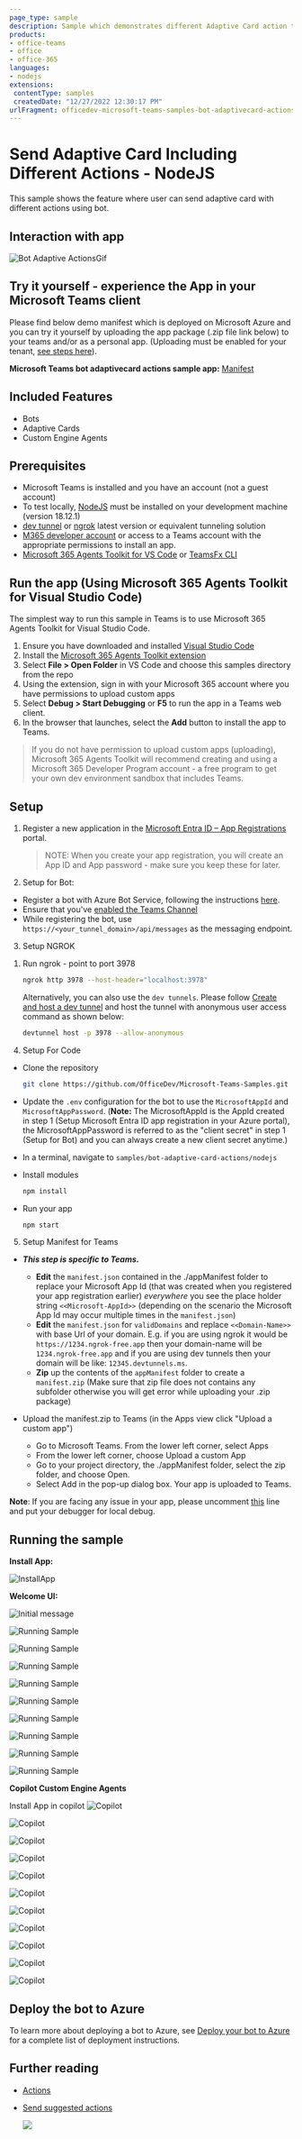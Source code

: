 ```yaml
---
page_type: sample
description: Sample which demonstrates different Adaptive Card action types using bot.
products:
- office-teams
- office
- office-365
languages:
- nodejs
extensions:
 contentType: samples
 createdDate: "12/27/2022 12:30:17 PM"
urlFragment: officedev-microsoft-teams-samples-bot-adaptivecard-actions-nodejs
---
```

# Send Adaptive Card Including Different Actions - NodeJS

This sample shows the feature where user can send adaptive card with different actions using bot.

## Interaction with app

![Bot Adaptive ActionsGif](Images/AdaptiveCardActions.gif)

## Try it yourself - experience the App in your Microsoft Teams client
Please find below demo manifest which is deployed on Microsoft Azure and you can try it yourself by uploading the app package (.zip file link below) to your teams and/or as a personal app. (Uploading must be enabled for your tenant, [see steps here](https://docs.microsoft.com/microsoftteams/platform/concepts/build-and-test/prepare-your-o365-tenant#enable-custom-teams-apps-and-turn-on-custom-app-uploading)).

**Microsoft Teams bot adaptivecard actions sample app:** [Manifest](/samples/bot-adaptive-card-actions/csharp/demo-manifest/bot-adaptivecard-actions.zip)

## Included Features
* Bots
* Adaptive Cards
* Custom Engine Agents

## Prerequisites

-  Microsoft Teams is installed and you have an account (not a guest account)
-  To test locally, [NodeJS](https://nodejs.org/en/download/) must be installed on your development machine (version 18.12.1)
-  [dev tunnel](https://learn.microsoft.com/en-us/azure/developer/dev-tunnels/get-started?tabs=windows) or [ngrok](https://ngrok.com/download) latest version or equivalent tunneling solution
-  [M365 developer account](https://docs.microsoft.com/microsoftteams/platform/concepts/build-and-test/prepare-your-o365-tenant) or access to a Teams account with the 
   appropriate permissions to install an app.
- [Microsoft 365 Agents Toolkit for VS Code](https://marketplace.visualstudio.com/items?itemName=TeamsDevApp.ms-teams-vscode-extension) or [TeamsFx CLI](https://learn.microsoft.com/microsoftteams/platform/toolkit/teamsfx-cli?pivots=version-one)

## Run the app (Using Microsoft 365 Agents Toolkit for Visual Studio Code)

The simplest way to run this sample in Teams is to use Microsoft 365 Agents Toolkit for Visual Studio Code.

1. Ensure you have downloaded and installed [Visual Studio Code](https://code.visualstudio.com/docs/setup/setup-overview)
1. Install the [Microsoft 365 Agents Toolkit extension](https://marketplace.visualstudio.com/items?itemName=TeamsDevApp.ms-teams-vscode-extension)
1. Select **File > Open Folder** in VS Code and choose this samples directory from the repo
1. Using the extension, sign in with your Microsoft 365 account where you have permissions to upload custom apps
1. Select **Debug > Start Debugging** or **F5** to run the app in a Teams web client.
1. In the browser that launches, select the **Add** button to install the app to Teams.

> If you do not have permission to upload custom apps (uploading), Microsoft 365 Agents Toolkit will recommend creating and using a Microsoft 365 Developer Program account - a free program to get your own dev environment sandbox that includes Teams.

## Setup

1. Register a new application in the [Microsoft Entra ID – App Registrations](https://go.microsoft.com/fwlink/?linkid=2083908) portal.
      > NOTE: When you create your app registration, you will create an App ID and App password - make sure you keep these for later.

2. Setup for Bot:
  - Register a bot with Azure Bot Service, following the instructions [here](https://docs.microsoft.com/azure/bot-service/abs-quickstart?view=azure-bot-service-4.0&tabs=userassigned).
  - Ensure that you've [enabled the Teams Channel](https://docs.microsoft.com/azure/bot-service/channel-connect-teams?view=azure-bot-service-4.0)
  - While registering the bot, use `https://<your_tunnel_domain>/api/messages` as the messaging endpoint.

3. Setup NGROK  
1) Run ngrok - point to port 3978

   ```bash
   ngrok http 3978 --host-header="localhost:3978"
   ```  

   Alternatively, you can also use the `dev tunnels`. Please follow [Create and host a dev tunnel](https://learn.microsoft.com/en-us/azure/developer/dev-tunnels/get-started?tabs=windows) and host the tunnel with anonymous user access command as shown below:

   ```bash
   devtunnel host -p 3978 --allow-anonymous
   ```

4. Setup For Code  
  - Clone the repository

    ```bash
    git clone https://github.com/OfficeDev/Microsoft-Teams-Samples.git
    ```

  - Update the `.env` configuration for the bot to use the `MicrosoftAppId` and `MicrosoftAppPassword`. 
(**Note:** The MicrosoftAppId is the AppId created in step 1 (Setup Microsoft Entra ID app registration in your Azure portal), the MicrosoftAppPassword is referred to as the "client secret" in step 1 (Setup for Bot) and you can always create a new client secret anytime.)

  - In a terminal, navigate to `samples/bot-adaptive-card-actions/nodejs`

  - Install modules

    ```bash
    npm install
    ```

  - Run your app

    ```bash
    npm start
    ```

5. Setup Manifest for Teams
- __*This step is specific to Teams.*__
    - **Edit** the `manifest.json` contained in the ./appManifest folder to replace your Microsoft App Id (that was created when you registered your app registration earlier) *everywhere* you see the place holder string `<<Microsoft-AppId>>` (depending on the scenario the Microsoft App Id may occur multiple times in the `manifest.json`)
    - **Edit** the `manifest.json` for `validDomains` and replace `<<Domain-Name>>` with base Url of your domain. E.g. if you are using ngrok it would be `https://1234.ngrok-free.app` then your domain-name will be `1234.ngrok-free.app` and if you are using dev tunnels then your domain will be like: `12345.devtunnels.ms`.
    - **Zip** up the contents of the `appManifest` folder to create a `manifest.zip` (Make sure that zip file does not contains any subfolder otherwise you will get error while uploading your .zip package)

- Upload the manifest.zip to Teams (in the Apps view click "Upload a custom app")
   - Go to Microsoft Teams. From the lower left corner, select Apps
   - From the lower left corner, choose Upload a custom App
   - Go to your project directory, the ./appManifest folder, select the zip folder, and choose Open.
   - Select Add in the pop-up dialog box. Your app is uploaded to Teams.

**Note**: If you are facing any issue in your app, please uncomment [this](https://github.com/OfficeDev/Microsoft-Teams-Samples/blob/main/samples/bot-adaptive-card-actions/nodejs/index.js#L44) line and put your debugger for local debug.
 

## Running the sample

**Install App:**

![InstallApp](Images/1.Install.png)

**Welcome UI:**

![Initial message](Images/2.WelcomeMessage.png)

![Running Sample](Images/9.SuggestedActions.png)

![Running Sample](Images/3.Red.png)

![Running Sample](Images/4.Yellow.png)

![Running Sample](Images/5.Blue.png)

![Running Sample](Images/6.CardActions.png)

![Running Sample](Images/7.ActionSubmit.png)

![Running Sample](Images/8.ActionShowCard.png)

![Running Sample](Images/10.ToggleVisibiliyCard.png)

![Running Sample](Images/11.VisibleOnClick.png)

**Copilot Custom Engine Agents**

Install App in copilot
![Copilot](AdaptiveCardActions/Images/CopilotInstall.png) 

![Copilot](AdaptiveCardActions/Images/Copilot1.png) 

![Copilot](AdaptiveCardActions/Images/Copilot2.png) 

![Copilot](AdaptiveCardActions/Images/Copilot3.png) 

![Copilot](AdaptiveCardActions/Images/Copilot4.png) 

![Copilot](AdaptiveCardActions/Images/Copilot5.png) 

![Copilot](AdaptiveCardActions/Images/Copilot6.png) 

![Copilot](AdaptiveCardActions/Images/Copilot7.png) 

![Copilot](AdaptiveCardActions/Images/Copilot8.png) 

![Copilot](AdaptiveCardActions/Images/Copilot9.png) 

![Copilot](AdaptiveCardActions/Images/Copilot10.png) 

## Deploy the bot to Azure

To learn more about deploying a bot to Azure, see [Deploy your bot to Azure](https://aka.ms/azuredeployment) for a complete list of deployment instructions.

## Further reading

- [Actions](https://learn.microsoft.com/adaptive-cards/rendering-cards/actions)
- [Send suggested actions](https://learn.microsoft.com/microsoftteams/platform/bots/how-to/conversations/conversation-messages?tabs=dotnet#send-suggested-actions)


  <img src="https://pnptelemetry.azurewebsites.net/microsoft-teams-samples/samples/bot-adaptive-card-actions-nodejs" />
